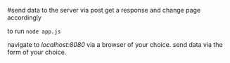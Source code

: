 #send data to the server via post get a response and change page accordingly

to run ```node app.js```

navigate to *localhost:8080* via a browser of your choice.
send data via the form of your choice.
